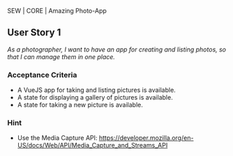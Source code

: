 SEW | CORE | Amazing Photo-App

## User Story 1
*As a photographer, I want to have an app for creating and listing photos, so that I can manage them in one place.*

### Acceptance Criteria
- A VueJS app for taking and listing pictures is available.
- A state for displaying a gallery of pictures is available.
- A state for taking a new picture is available.

### Hint
- Use the Media Capture API: https://developer.mozilla.org/en-US/docs/Web/API/Media_Capture_and_Streams_API
